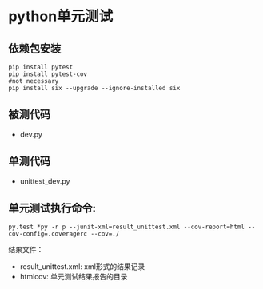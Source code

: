 # python单元测试
## 依赖包安装
```
pip install pytest
pip install pytest-cov
#not necessary
pip install six --upgrade --ignore-installed six
```

## 被测代码
- dev.py

## 单测代码
- unittest_dev.py

## 单元测试执行命令:

```
py.test *py -r p --junit-xml=result_unittest.xml --cov-report=html --cov-config=.coveragerc --cov=./
```

结果文件：
- result_unittest.xml: xml形式的结果记录
- htmlcov: 单元测试结果报告的目录
